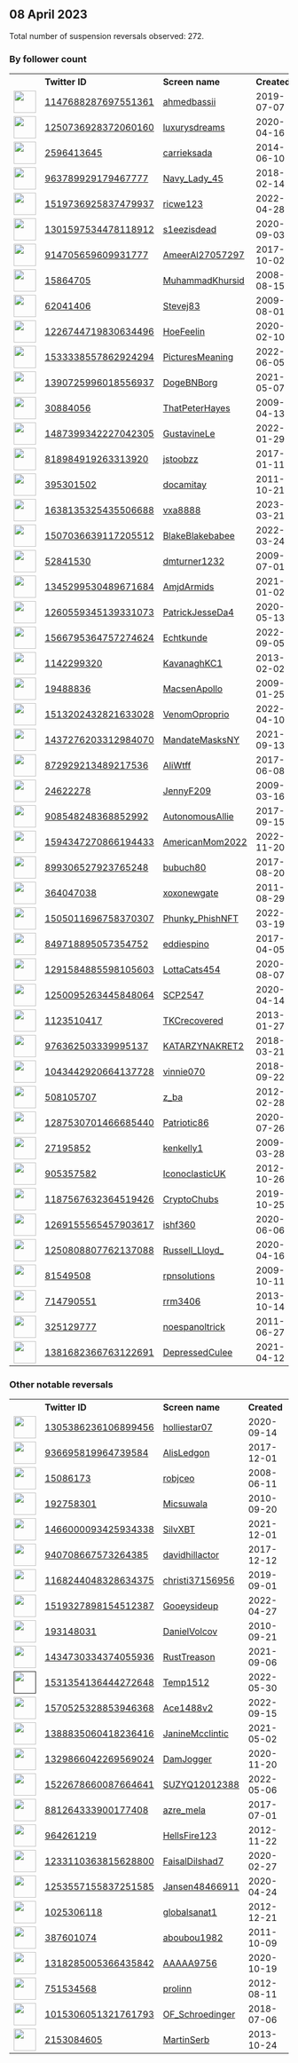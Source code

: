 
## 08 April 2023
Total number of suspension reversals observed: 272.

### By follower count
<table><tr><th></th><th align="left">Twitter ID</th><th align="left">Screen name</th>
<th align="left">Created</th><th align="left">Status</th><th align="left">Suspended</th><th align="left">Followers</th>
<tr><td><a href="https://pbs.twimg.com/profile_images/1649107658568335366/n-bO2HtX_normal.jpg"><img src="https://pbs.twimg.com/profile_images/1649107658568335366/n-bO2HtX_normal.jpg" width="40px" height="40px" align="center"/></a></td><td><a href="https://twitter.com/intent/user?user_id=1147688287697551361">1147688287697551361</a></td><td><a href="https://twitter.com/ahmedbassii">ahmedbassii</a></td><td>2019-07-07</td><td align="center"></td><td></td><td>539917</td></tr>
<tr><td><a href="https://pbs.twimg.com/profile_images/1286631869031706624/0YFiFS_h_normal.jpg"><img src="https://pbs.twimg.com/profile_images/1286631869031706624/0YFiFS_h_normal.jpg" width="40px" height="40px" align="center"/></a></td><td><a href="https://twitter.com/intent/user?user_id=1250736928372060160">1250736928372060160</a></td><td><a href="https://twitter.com/luxurysdreams">luxurysdreams</a></td><td>2020-04-16</td><td align="center"></td><td></td><td>202437</td></tr>
<tr><td><a href="https://pbs.twimg.com/profile_images/1644521418158399490/a5uQA1iL_normal.jpg"><img src="https://pbs.twimg.com/profile_images/1644521418158399490/a5uQA1iL_normal.jpg" width="40px" height="40px" align="center"/></a></td><td><a href="https://twitter.com/intent/user?user_id=2596413645">2596413645</a></td><td><a href="https://twitter.com/carrieksada">carrieksada</a></td><td>2014-06-10</td><td align="center"></td><td></td><td>96447</td></tr>
<tr><td><a href="https://pbs.twimg.com/profile_images/1343038212684603392/t0gaxMxU_normal.jpg"><img src="https://pbs.twimg.com/profile_images/1343038212684603392/t0gaxMxU_normal.jpg" width="40px" height="40px" align="center"/></a></td><td><a href="https://twitter.com/intent/user?user_id=963789929179467777">963789929179467777</a></td><td><a href="https://twitter.com/Navy_Lady_45">Navy_Lady_45</a></td><td>2018-02-14</td><td align="center"></td><td></td><td>46222</td></tr>
<tr><td><a href="https://pbs.twimg.com/profile_images/1519737260253622273/uMkvn0h3_normal.jpg"><img src="https://pbs.twimg.com/profile_images/1519737260253622273/uMkvn0h3_normal.jpg" width="40px" height="40px" align="center"/></a></td><td><a href="https://twitter.com/intent/user?user_id=1519736925837479937">1519736925837479937</a></td><td><a href="https://twitter.com/ricwe123">ricwe123</a></td><td>2022-04-28</td><td align="center"></td><td>2023-04-07</td><td>39619</td></tr>
<tr><td><a href="https://pbs.twimg.com/profile_images/1330280829474496512/Uag8AUyf_normal.jpg"><img src="https://pbs.twimg.com/profile_images/1330280829474496512/Uag8AUyf_normal.jpg" width="40px" height="40px" align="center"/></a></td><td><a href="https://twitter.com/intent/user?user_id=1301597534478118912">1301597534478118912</a></td><td><a href="https://twitter.com/s1eezisdead">s1eezisdead</a></td><td>2020-09-03</td><td align="center"></td><td></td><td>28029</td></tr>
<tr><td><a href="https://pbs.twimg.com/profile_images/1654274987078094848/kMUllLQx_normal.jpg"><img src="https://pbs.twimg.com/profile_images/1654274987078094848/kMUllLQx_normal.jpg" width="40px" height="40px" align="center"/></a></td><td><a href="https://twitter.com/intent/user?user_id=914705659609931777">914705659609931777</a></td><td><a href="https://twitter.com/AmeerAl27057297">AmeerAl27057297</a></td><td>2017-10-02</td><td align="center"></td><td>2022-11-03</td><td>19657</td></tr>
<tr><td><a href="https://pbs.twimg.com/profile_images/1648585438544773120/z7VMwbpi_normal.jpg"><img src="https://pbs.twimg.com/profile_images/1648585438544773120/z7VMwbpi_normal.jpg" width="40px" height="40px" align="center"/></a></td><td><a href="https://twitter.com/intent/user?user_id=15864705">15864705</a></td><td><a href="https://twitter.com/MuhammadKhursid">MuhammadKhursid</a></td><td>2008-08-15</td><td align="center"></td><td></td><td>16208</td></tr>
<tr><td><a href="https://pbs.twimg.com/profile_images/1457579026042679299/4unXBaQe_normal.jpg"><img src="https://pbs.twimg.com/profile_images/1457579026042679299/4unXBaQe_normal.jpg" width="40px" height="40px" align="center"/></a></td><td><a href="https://twitter.com/intent/user?user_id=62041406">62041406</a></td><td><a href="https://twitter.com/Stevej83">Stevej83</a></td><td>2009-08-01</td><td align="center"></td><td>2022-06-27</td><td>12966</td></tr>
<tr><td><a href="https://pbs.twimg.com/profile_images/1619411981802283015/xpLtK9sy_normal.jpg"><img src="https://pbs.twimg.com/profile_images/1619411981802283015/xpLtK9sy_normal.jpg" width="40px" height="40px" align="center"/></a></td><td><a href="https://twitter.com/intent/user?user_id=1226744719830634496">1226744719830634496</a></td><td><a href="https://twitter.com/HoeFeelin">HoeFeelin</a></td><td>2020-02-10</td><td align="center"></td><td>2022-03-17</td><td>12578</td></tr>
<tr><td><a href="https://pbs.twimg.com/profile_images/1547890358935121924/VI6HSPzO_normal.jpg"><img src="https://pbs.twimg.com/profile_images/1547890358935121924/VI6HSPzO_normal.jpg" width="40px" height="40px" align="center"/></a></td><td><a href="https://twitter.com/intent/user?user_id=1533338557862924294">1533338557862924294</a></td><td><a href="https://twitter.com/PicturesMeaning">PicturesMeaning</a></td><td>2022-06-05</td><td align="center"></td><td>2022-07-28</td><td>11558</td></tr>
<tr><td><a href="https://pbs.twimg.com/profile_images/1557008672705871876/9AZ1ZCm0_normal.jpg"><img src="https://pbs.twimg.com/profile_images/1557008672705871876/9AZ1ZCm0_normal.jpg" width="40px" height="40px" align="center"/></a></td><td><a href="https://twitter.com/intent/user?user_id=1390725996018556937">1390725996018556937</a></td><td><a href="https://twitter.com/DogeBNBorg">DogeBNBorg</a></td><td>2021-05-07</td><td align="center"></td><td>2022-09-23</td><td>9220</td></tr>
<tr><td><a href="https://pbs.twimg.com/profile_images/1086322848879308801/NjmTWYTQ_normal.jpg"><img src="https://pbs.twimg.com/profile_images/1086322848879308801/NjmTWYTQ_normal.jpg" width="40px" height="40px" align="center"/></a></td><td><a href="https://twitter.com/intent/user?user_id=30884056">30884056</a></td><td><a href="https://twitter.com/ThatPeterHayes">ThatPeterHayes</a></td><td>2009-04-13</td><td align="center"></td><td></td><td>9177</td></tr>
<tr><td><a href="https://pbs.twimg.com/profile_images/1487883443434397702/dDMJbqCk_normal.jpg"><img src="https://pbs.twimg.com/profile_images/1487883443434397702/dDMJbqCk_normal.jpg" width="40px" height="40px" align="center"/></a></td><td><a href="https://twitter.com/intent/user?user_id=1487399342227042305">1487399342227042305</a></td><td><a href="https://twitter.com/GustavineLe">GustavineLe</a></td><td>2022-01-29</td><td align="center"></td><td>2022-06-12</td><td>8846</td></tr>
<tr><td><a href="https://pbs.twimg.com/profile_images/1299061683529363459/Ie55PYVa_normal.jpg"><img src="https://pbs.twimg.com/profile_images/1299061683529363459/Ie55PYVa_normal.jpg" width="40px" height="40px" align="center"/></a></td><td><a href="https://twitter.com/intent/user?user_id=818984919263313920">818984919263313920</a></td><td><a href="https://twitter.com/jstoobzz">jstoobzz</a></td><td>2017-01-11</td><td align="center"></td><td></td><td>7338</td></tr>
<tr><td><a href="https://pbs.twimg.com/profile_images/1655938888135852032/cM6isZs1_normal.jpg"><img src="https://pbs.twimg.com/profile_images/1655938888135852032/cM6isZs1_normal.jpg" width="40px" height="40px" align="center"/></a></td><td><a href="https://twitter.com/intent/user?user_id=395301502">395301502</a></td><td><a href="https://twitter.com/docamitay">docamitay</a></td><td>2011-10-21</td><td align="center"></td><td></td><td>6368</td></tr>
<tr><td><a href="https://pbs.twimg.com/profile_images/1644786903701389313/hRFBR_Ro_normal.jpg"><img src="https://pbs.twimg.com/profile_images/1644786903701389313/hRFBR_Ro_normal.jpg" width="40px" height="40px" align="center"/></a></td><td><a href="https://twitter.com/intent/user?user_id=1638135325435506688">1638135325435506688</a></td><td><a href="https://twitter.com/vxa8888">vxa8888</a></td><td>2023-03-21</td><td align="center"></td><td>2023-03-29</td><td>6328</td></tr>
<tr><td><a href="https://pbs.twimg.com/profile_images/1647609315157766146/hBEOT1VO_normal.jpg"><img src="https://pbs.twimg.com/profile_images/1647609315157766146/hBEOT1VO_normal.jpg" width="40px" height="40px" align="center"/></a></td><td><a href="https://twitter.com/intent/user?user_id=1507036639117205512">1507036639117205512</a></td><td><a href="https://twitter.com/BlakeBlakebabee">BlakeBlakebabee</a></td><td>2022-03-24</td><td align="center"></td><td>2022-12-06</td><td>5792</td></tr>
<tr><td><a href="https://pbs.twimg.com/profile_images/1655394857915916291/uDi9AD4I_normal.jpg"><img src="https://pbs.twimg.com/profile_images/1655394857915916291/uDi9AD4I_normal.jpg" width="40px" height="40px" align="center"/></a></td><td><a href="https://twitter.com/intent/user?user_id=52841530">52841530</a></td><td><a href="https://twitter.com/dmturner1232">dmturner1232</a></td><td>2009-07-01</td><td align="center"></td><td></td><td>5464</td></tr>
<tr><td><a href="https://pbs.twimg.com/profile_images/1655853336531173379/ldtvPhqe_normal.jpg"><img src="https://pbs.twimg.com/profile_images/1655853336531173379/ldtvPhqe_normal.jpg" width="40px" height="40px" align="center"/></a></td><td><a href="https://twitter.com/intent/user?user_id=1345299530489671684">1345299530489671684</a></td><td><a href="https://twitter.com/AmjdArmids">AmjdArmids</a></td><td>2021-01-02</td><td align="center"></td><td>2023-03-22</td><td>5431</td></tr>
<tr><td><a href="https://pbs.twimg.com/profile_images/1260559660769132544/hQGF6GDW_normal.jpg"><img src="https://pbs.twimg.com/profile_images/1260559660769132544/hQGF6GDW_normal.jpg" width="40px" height="40px" align="center"/></a></td><td><a href="https://twitter.com/intent/user?user_id=1260559345139331073">1260559345139331073</a></td><td><a href="https://twitter.com/PatrickJesseDa4">PatrickJesseDa4</a></td><td>2020-05-13</td><td align="center"></td><td>2023-03-29</td><td>5388</td></tr>
<tr><td><a href="https://pbs.twimg.com/profile_images/1567017971167510530/de804D6P_normal.jpg"><img src="https://pbs.twimg.com/profile_images/1567017971167510530/de804D6P_normal.jpg" width="40px" height="40px" align="center"/></a></td><td><a href="https://twitter.com/intent/user?user_id=1566795364757274624">1566795364757274624</a></td><td><a href="https://twitter.com/Echtkunde">Echtkunde</a></td><td>2022-09-05</td><td align="center"></td><td>2023-03-30</td><td>4958</td></tr>
<tr><td><a href="https://pbs.twimg.com/profile_images/1376237528370536450/zXoDgE7F_normal.jpg"><img src="https://pbs.twimg.com/profile_images/1376237528370536450/zXoDgE7F_normal.jpg" width="40px" height="40px" align="center"/></a></td><td><a href="https://twitter.com/intent/user?user_id=1142299320">1142299320</a></td><td><a href="https://twitter.com/KavanaghKC1">KavanaghKC1</a></td><td>2013-02-02</td><td align="center"></td><td>2023-03-24</td><td>4750</td></tr>
<tr><td><a href="https://pbs.twimg.com/profile_images/1604673913761705984/0uPHW0oK_normal.jpg"><img src="https://pbs.twimg.com/profile_images/1604673913761705984/0uPHW0oK_normal.jpg" width="40px" height="40px" align="center"/></a></td><td><a href="https://twitter.com/intent/user?user_id=19488836">19488836</a></td><td><a href="https://twitter.com/MacsenApollo">MacsenApollo</a></td><td>2009-01-25</td><td align="center"></td><td>2023-01-27</td><td>4581</td></tr>
<tr><td><a href="https://pbs.twimg.com/profile_images/1645255722760798210/durEJJvO_normal.jpg"><img src="https://pbs.twimg.com/profile_images/1645255722760798210/durEJJvO_normal.jpg" width="40px" height="40px" align="center"/></a></td><td><a href="https://twitter.com/intent/user?user_id=1513202432821633028">1513202432821633028</a></td><td><a href="https://twitter.com/VenomOproprio">VenomOproprio</a></td><td>2022-04-10</td><td align="center"></td><td>2022-10-08</td><td>4125</td></tr>
<tr><td><a href="https://pbs.twimg.com/profile_images/1443382149764239361/sNcwii16_normal.jpg"><img src="https://pbs.twimg.com/profile_images/1443382149764239361/sNcwii16_normal.jpg" width="40px" height="40px" align="center"/></a></td><td><a href="https://twitter.com/intent/user?user_id=1437276203312984070">1437276203312984070</a></td><td><a href="https://twitter.com/MandateMasksNY">MandateMasksNY</a></td><td>2021-09-13</td><td align="center"></td><td>2023-02-16</td><td>4007</td></tr>
<tr><td><a href="https://pbs.twimg.com/profile_images/1648627092106379266/SqLT-Cof_normal.jpg"><img src="https://pbs.twimg.com/profile_images/1648627092106379266/SqLT-Cof_normal.jpg" width="40px" height="40px" align="center"/></a></td><td><a href="https://twitter.com/intent/user?user_id=872929213489217536">872929213489217536</a></td><td><a href="https://twitter.com/AliWtff">AliWtff</a></td><td>2017-06-08</td><td align="center">🚫</td><td></td><td>3878</td></tr>
<tr><td><a href="https://pbs.twimg.com/profile_images/1643799852726337543/UVPN9GY3_normal.jpg"><img src="https://pbs.twimg.com/profile_images/1643799852726337543/UVPN9GY3_normal.jpg" width="40px" height="40px" align="center"/></a></td><td><a href="https://twitter.com/intent/user?user_id=24622278">24622278</a></td><td><a href="https://twitter.com/JennyF209">JennyF209</a></td><td>2009-03-16</td><td align="center"></td><td>2022-06-05</td><td>3792</td></tr>
<tr><td><a href="https://pbs.twimg.com/profile_images/1477866177263190016/wa53XjLA_normal.jpg"><img src="https://pbs.twimg.com/profile_images/1477866177263190016/wa53XjLA_normal.jpg" width="40px" height="40px" align="center"/></a></td><td><a href="https://twitter.com/intent/user?user_id=908548248368852992">908548248368852992</a></td><td><a href="https://twitter.com/AutonomousAllie">AutonomousAllie</a></td><td>2017-09-15</td><td align="center"></td><td>2022-12-14</td><td>3680</td></tr>
<tr><td><a href="https://pbs.twimg.com/profile_images/1594359841375526913/H6cMsxYx_normal.jpg"><img src="https://pbs.twimg.com/profile_images/1594359841375526913/H6cMsxYx_normal.jpg" width="40px" height="40px" align="center"/></a></td><td><a href="https://twitter.com/intent/user?user_id=1594347270866194433">1594347270866194433</a></td><td><a href="https://twitter.com/AmericanMom2022">AmericanMom2022</a></td><td>2022-11-20</td><td align="center"></td><td>2023-01-17</td><td>3029</td></tr>
<tr><td><a href="https://pbs.twimg.com/profile_images/1546191020798492678/0HcHRi3p_normal.jpg"><img src="https://pbs.twimg.com/profile_images/1546191020798492678/0HcHRi3p_normal.jpg" width="40px" height="40px" align="center"/></a></td><td><a href="https://twitter.com/intent/user?user_id=899306527923765248">899306527923765248</a></td><td><a href="https://twitter.com/bubuch80">bubuch80</a></td><td>2017-08-20</td><td align="center"></td><td>2022-12-14</td><td>2900</td></tr>
<tr><td><a href="https://pbs.twimg.com/profile_images/1643415891454087168/jxpAtc7k_normal.jpg"><img src="https://pbs.twimg.com/profile_images/1643415891454087168/jxpAtc7k_normal.jpg" width="40px" height="40px" align="center"/></a></td><td><a href="https://twitter.com/intent/user?user_id=364047038">364047038</a></td><td><a href="https://twitter.com/xoxonewgate">xoxonewgate</a></td><td>2011-08-29</td><td align="center"></td><td>2023-03-28</td><td>2732</td></tr>
<tr><td><a href="https://pbs.twimg.com/profile_images/1649279894671572992/OcMnxUfr_normal.png"><img src="https://pbs.twimg.com/profile_images/1649279894671572992/OcMnxUfr_normal.png" width="40px" height="40px" align="center"/></a></td><td><a href="https://twitter.com/intent/user?user_id=1505011696758370307">1505011696758370307</a></td><td><a href="https://twitter.com/Phunky_PhishNFT">Phunky_PhishNFT</a></td><td>2022-03-19</td><td align="center"></td><td>2023-01-13</td><td>2668</td></tr>
<tr><td><a href="https://pbs.twimg.com/profile_images/1613733893089140737/prBMppxj_normal.png"><img src="https://pbs.twimg.com/profile_images/1613733893089140737/prBMppxj_normal.png" width="40px" height="40px" align="center"/></a></td><td><a href="https://twitter.com/intent/user?user_id=849718895057354752">849718895057354752</a></td><td><a href="https://twitter.com/eddiespino">eddiespino</a></td><td>2017-04-05</td><td align="center"></td><td>2023-03-01</td><td>2641</td></tr>
<tr><td><a href="https://pbs.twimg.com/profile_images/1292575913004208130/3GzMzrW1_normal.jpg"><img src="https://pbs.twimg.com/profile_images/1292575913004208130/3GzMzrW1_normal.jpg" width="40px" height="40px" align="center"/></a></td><td><a href="https://twitter.com/intent/user?user_id=1291584885598105603">1291584885598105603</a></td><td><a href="https://twitter.com/LottaCats454">LottaCats454</a></td><td>2020-08-07</td><td align="center"></td><td>2022-07-28</td><td>2416</td></tr>
<tr><td><a href="https://pbs.twimg.com/profile_images/1644843589187383299/pFYgSzP7_normal.jpg"><img src="https://pbs.twimg.com/profile_images/1644843589187383299/pFYgSzP7_normal.jpg" width="40px" height="40px" align="center"/></a></td><td><a href="https://twitter.com/intent/user?user_id=1250095263445848064">1250095263445848064</a></td><td><a href="https://twitter.com/SCP2547">SCP2547</a></td><td>2020-04-14</td><td align="center"></td><td>2022-08-31</td><td>2201</td></tr>
<tr><td><a href="https://pbs.twimg.com/profile_images/1648932224601935872/Ypqxfe48_normal.jpg"><img src="https://pbs.twimg.com/profile_images/1648932224601935872/Ypqxfe48_normal.jpg" width="40px" height="40px" align="center"/></a></td><td><a href="https://twitter.com/intent/user?user_id=1123510417">1123510417</a></td><td><a href="https://twitter.com/TKCrecovered">TKCrecovered</a></td><td>2013-01-27</td><td align="center"></td><td></td><td>2156</td></tr>
<tr><td><a href="https://pbs.twimg.com/profile_images/1148638269229457409/Vm7d_Hl6_normal.jpg"><img src="https://pbs.twimg.com/profile_images/1148638269229457409/Vm7d_Hl6_normal.jpg" width="40px" height="40px" align="center"/></a></td><td><a href="https://twitter.com/intent/user?user_id=976362503339995137">976362503339995137</a></td><td><a href="https://twitter.com/KATARZYNAKRET2">KATARZYNAKRET2</a></td><td>2018-03-21</td><td align="center"></td><td>2022-10-11</td><td>2091</td></tr>
<tr><td><a href="https://pbs.twimg.com/profile_images/1624560472857927680/jHCEukjT_normal.jpg"><img src="https://pbs.twimg.com/profile_images/1624560472857927680/jHCEukjT_normal.jpg" width="40px" height="40px" align="center"/></a></td><td><a href="https://twitter.com/intent/user?user_id=1043442920664137728">1043442920664137728</a></td><td><a href="https://twitter.com/vinnie070">vinnie070</a></td><td>2018-09-22</td><td align="center"></td><td>2023-02-19</td><td>2064</td></tr>
<tr><td><a href="https://pbs.twimg.com/profile_images/1480274358874562568/Xfki1lXO_normal.jpg"><img src="https://pbs.twimg.com/profile_images/1480274358874562568/Xfki1lXO_normal.jpg" width="40px" height="40px" align="center"/></a></td><td><a href="https://twitter.com/intent/user?user_id=508105707">508105707</a></td><td><a href="https://twitter.com/z_ba">z_ba</a></td><td>2012-02-28</td><td align="center"></td><td>2022-08-18</td><td>2048</td></tr>
<tr><td><a href="https://pbs.twimg.com/profile_images/1297599758471585792/eXR4q2k7_normal.jpg"><img src="https://pbs.twimg.com/profile_images/1297599758471585792/eXR4q2k7_normal.jpg" width="40px" height="40px" align="center"/></a></td><td><a href="https://twitter.com/intent/user?user_id=1287530701466685440">1287530701466685440</a></td><td><a href="https://twitter.com/Patriotic86">Patriotic86</a></td><td>2020-07-26</td><td align="center"></td><td></td><td>2008</td></tr>
<tr><td><a href="https://pbs.twimg.com/profile_images/1302964274747367424/LzQC0IP0_normal.jpg"><img src="https://pbs.twimg.com/profile_images/1302964274747367424/LzQC0IP0_normal.jpg" width="40px" height="40px" align="center"/></a></td><td><a href="https://twitter.com/intent/user?user_id=27195852">27195852</a></td><td><a href="https://twitter.com/kenkelly1">kenkelly1</a></td><td>2009-03-28</td><td align="center"></td><td>2023-03-27</td><td>1984</td></tr>
<tr><td><a href="https://pbs.twimg.com/profile_images/1645106767397830657/BPZSvQZ3_normal.jpg"><img src="https://pbs.twimg.com/profile_images/1645106767397830657/BPZSvQZ3_normal.jpg" width="40px" height="40px" align="center"/></a></td><td><a href="https://twitter.com/intent/user?user_id=905357582">905357582</a></td><td><a href="https://twitter.com/IconoclasticUK">IconoclasticUK</a></td><td>2012-10-26</td><td align="center"></td><td></td><td>1869</td></tr>
<tr><td><a href="https://pbs.twimg.com/profile_images/1587608683420307459/cIi_FFdl_normal.jpg"><img src="https://pbs.twimg.com/profile_images/1587608683420307459/cIi_FFdl_normal.jpg" width="40px" height="40px" align="center"/></a></td><td><a href="https://twitter.com/intent/user?user_id=1187567632364519426">1187567632364519426</a></td><td><a href="https://twitter.com/CryptoChubs">CryptoChubs</a></td><td>2019-10-25</td><td align="center"></td><td>2023-03-12</td><td>1689</td></tr>
<tr><td><a href="https://pbs.twimg.com/profile_images/1347952725380657152/9Utls8EU_normal.jpg"><img src="https://pbs.twimg.com/profile_images/1347952725380657152/9Utls8EU_normal.jpg" width="40px" height="40px" align="center"/></a></td><td><a href="https://twitter.com/intent/user?user_id=1269155565457903617">1269155565457903617</a></td><td><a href="https://twitter.com/ishf360">ishf360</a></td><td>2020-06-06</td><td align="center"></td><td></td><td>1616</td></tr>
<tr><td><a href="https://pbs.twimg.com/profile_images/1461709045002342400/09RQ3kOM_normal.jpg"><img src="https://pbs.twimg.com/profile_images/1461709045002342400/09RQ3kOM_normal.jpg" width="40px" height="40px" align="center"/></a></td><td><a href="https://twitter.com/intent/user?user_id=1250808807762137088">1250808807762137088</a></td><td><a href="https://twitter.com/Russell_Lloyd_">Russell_Lloyd_</a></td><td>2020-04-16</td><td align="center"></td><td>2023-01-07</td><td>1604</td></tr>
<tr><td><a href="https://pbs.twimg.com/profile_images/981408774996021248/1Abf5z8x_normal.jpg"><img src="https://pbs.twimg.com/profile_images/981408774996021248/1Abf5z8x_normal.jpg" width="40px" height="40px" align="center"/></a></td><td><a href="https://twitter.com/intent/user?user_id=81549508">81549508</a></td><td><a href="https://twitter.com/rpnsolutions">rpnsolutions</a></td><td>2009-10-11</td><td align="center"></td><td>2022-12-30</td><td>1594</td></tr>
<tr><td><a href="https://pbs.twimg.com/profile_images/1649064166437576712/TqZW6445_normal.jpg"><img src="https://pbs.twimg.com/profile_images/1649064166437576712/TqZW6445_normal.jpg" width="40px" height="40px" align="center"/></a></td><td><a href="https://twitter.com/intent/user?user_id=714790551">714790551</a></td><td><a href="https://twitter.com/rrm3406">rrm3406</a></td><td>2013-10-14</td><td align="center"></td><td></td><td>1591</td></tr>
<tr><td><a href="https://pbs.twimg.com/profile_images/1507000746767704070/YwR4IspG_normal.jpg"><img src="https://pbs.twimg.com/profile_images/1507000746767704070/YwR4IspG_normal.jpg" width="40px" height="40px" align="center"/></a></td><td><a href="https://twitter.com/intent/user?user_id=325129777">325129777</a></td><td><a href="https://twitter.com/noespanoltrick">noespanoltrick</a></td><td>2011-06-27</td><td align="center"></td><td>2022-10-25</td><td>1581</td></tr>
<tr><td><a href="https://pbs.twimg.com/profile_images/1653506026774188033/peG_X1g__normal.jpg"><img src="https://pbs.twimg.com/profile_images/1653506026774188033/peG_X1g__normal.jpg" width="40px" height="40px" align="center"/></a></td><td><a href="https://twitter.com/intent/user?user_id=1381682366763122691">1381682366763122691</a></td><td><a href="https://twitter.com/DepressedCulee">DepressedCulee</a></td><td>2021-04-12</td><td align="center"></td><td></td><td>1497</td></tr>
</table>

### Other notable reversals
<table><tr><th></th><th align="left">Twitter ID</th><th align="left">Screen name</th>
<th align="left">Created</th><th align="left">Status</th><th align="left">Suspended</th><th align="left">Followers</th>
<tr><td><a href="https://pbs.twimg.com/profile_images/1655725556326088710/QqpeoF8x_normal.jpg"><img src="https://pbs.twimg.com/profile_images/1655725556326088710/QqpeoF8x_normal.jpg" width="40px" height="40px" align="center"/></a></td><td><a href="https://twitter.com/intent/user?user_id=1305386236106899456">1305386236106899456</a></td><td><a href="https://twitter.com/holliestar07">holliestar07</a></td><td>2020-09-14</td><td align="center"></td><td>2022-04-05</td><td>1415</td></tr>
<tr><td><a href="https://pbs.twimg.com/profile_images/1281804902470213633/pov4i_VL_normal.jpg"><img src="https://pbs.twimg.com/profile_images/1281804902470213633/pov4i_VL_normal.jpg" width="40px" height="40px" align="center"/></a></td><td><a href="https://twitter.com/intent/user?user_id=936695819964739584">936695819964739584</a></td><td><a href="https://twitter.com/AlisLedgon">AlisLedgon</a></td><td>2017-12-01</td><td align="center"></td><td>2022-12-12</td><td>1487</td></tr>
<tr><td><a href="https://pbs.twimg.com/profile_images/1228428656550260736/SMIFBNCW_normal.jpg"><img src="https://pbs.twimg.com/profile_images/1228428656550260736/SMIFBNCW_normal.jpg" width="40px" height="40px" align="center"/></a></td><td><a href="https://twitter.com/intent/user?user_id=15086173">15086173</a></td><td><a href="https://twitter.com/robjceo">robjceo</a></td><td>2008-06-11</td><td align="center"></td><td>2022-12-30</td><td>469</td></tr>
<tr><td><a href="https://pbs.twimg.com/profile_images/2769604108/5ef729faee1be6bad58090838b5537b6_normal.jpeg"><img src="https://pbs.twimg.com/profile_images/2769604108/5ef729faee1be6bad58090838b5537b6_normal.jpeg" width="40px" height="40px" align="center"/></a></td><td><a href="https://twitter.com/intent/user?user_id=192758301">192758301</a></td><td><a href="https://twitter.com/Micsuwala">Micsuwala</a></td><td>2010-09-20</td><td align="center">🔒</td><td>2023-03-22</td><td>38</td></tr>
<tr><td><a href="https://pbs.twimg.com/profile_images/1642248942648799232/yT1Yo7fe_normal.jpg"><img src="https://pbs.twimg.com/profile_images/1642248942648799232/yT1Yo7fe_normal.jpg" width="40px" height="40px" align="center"/></a></td><td><a href="https://twitter.com/intent/user?user_id=1466000093425934338">1466000093425934338</a></td><td><a href="https://twitter.com/SilvXBT">SilvXBT</a></td><td>2021-12-01</td><td align="center"></td><td>2023-03-30</td><td>698</td></tr>
<tr><td><a href="https://pbs.twimg.com/profile_images/940716943056650241/sdZIX4vn_normal.jpg"><img src="https://pbs.twimg.com/profile_images/940716943056650241/sdZIX4vn_normal.jpg" width="40px" height="40px" align="center"/></a></td><td><a href="https://twitter.com/intent/user?user_id=940708667573264385">940708667573264385</a></td><td><a href="https://twitter.com/davidhillactor">davidhillactor</a></td><td>2017-12-12</td><td align="center"></td><td>2023-01-11</td><td>124</td></tr>
<tr><td><a href="https://pbs.twimg.com/profile_images/1631400837472714759/uaKQgitv_normal.jpg"><img src="https://pbs.twimg.com/profile_images/1631400837472714759/uaKQgitv_normal.jpg" width="40px" height="40px" align="center"/></a></td><td><a href="https://twitter.com/intent/user?user_id=1168244048328634375">1168244048328634375</a></td><td><a href="https://twitter.com/christi37156956">christi37156956</a></td><td>2019-09-01</td><td align="center"></td><td>2023-03-26</td><td>121</td></tr>
<tr><td><a href="https://pbs.twimg.com/profile_images/1519328029801123846/fpdVPsvV_normal.jpg"><img src="https://pbs.twimg.com/profile_images/1519328029801123846/fpdVPsvV_normal.jpg" width="40px" height="40px" align="center"/></a></td><td><a href="https://twitter.com/intent/user?user_id=1519327898154512387">1519327898154512387</a></td><td><a href="https://twitter.com/Gooeysideup">Gooeysideup</a></td><td>2022-04-27</td><td align="center"></td><td>2022-12-17</td><td>107</td></tr>
<tr><td><a href="https://pbs.twimg.com/profile_images/1641103875171049474/Z_rPLBjB_normal.jpg"><img src="https://pbs.twimg.com/profile_images/1641103875171049474/Z_rPLBjB_normal.jpg" width="40px" height="40px" align="center"/></a></td><td><a href="https://twitter.com/intent/user?user_id=193148031">193148031</a></td><td><a href="https://twitter.com/DanielVolcov">DanielVolcov</a></td><td>2010-09-21</td><td align="center"></td><td>2023-03-31</td><td>60</td></tr>
<tr><td><a href="https://pbs.twimg.com/profile_images/1590452103700529157/4oD5rioV_normal.png"><img src="https://pbs.twimg.com/profile_images/1590452103700529157/4oD5rioV_normal.png" width="40px" height="40px" align="center"/></a></td><td><a href="https://twitter.com/intent/user?user_id=1434730334374055936">1434730334374055936</a></td><td><a href="https://twitter.com/RustTreason">RustTreason</a></td><td>2021-09-06</td><td align="center"></td><td>2022-12-07</td><td>375</td></tr>
<tr><td><a href=""><img src="" width="40px" height="40px" align="center"/></a></td><td><a href="https://twitter.com/intent/user?user_id=1531354136444272648">1531354136444272648</a></td><td><a href="https://twitter.com/Temp1512">Temp1512</a></td><td>2022-05-30</td><td align="center"></td><td>2022-11-27</td><td>404</td></tr>
<tr><td><a href="https://pbs.twimg.com/profile_images/1649146909452562432/Q9iElhUI_normal.jpg"><img src="https://pbs.twimg.com/profile_images/1649146909452562432/Q9iElhUI_normal.jpg" width="40px" height="40px" align="center"/></a></td><td><a href="https://twitter.com/intent/user?user_id=1570525328853946368">1570525328853946368</a></td><td><a href="https://twitter.com/Ace1488v2">Ace1488v2</a></td><td>2022-09-15</td><td align="center">👋</td><td>2022-11-09</td><td>123</td></tr>
<tr><td><a href="https://pbs.twimg.com/profile_images/1438570363739426820/rGWal-Ji_normal.jpg"><img src="https://pbs.twimg.com/profile_images/1438570363739426820/rGWal-Ji_normal.jpg" width="40px" height="40px" align="center"/></a></td><td><a href="https://twitter.com/intent/user?user_id=1388835060418236416">1388835060418236416</a></td><td><a href="https://twitter.com/JanineMcclintic">JanineMcclintic</a></td><td>2021-05-02</td><td align="center"></td><td>2023-03-26</td><td>8</td></tr>
<tr><td><a href="https://pbs.twimg.com/profile_images/1645807681540861957/rR9p6ir8_normal.jpg"><img src="https://pbs.twimg.com/profile_images/1645807681540861957/rR9p6ir8_normal.jpg" width="40px" height="40px" align="center"/></a></td><td><a href="https://twitter.com/intent/user?user_id=1329866042269569024">1329866042269569024</a></td><td><a href="https://twitter.com/DamJogger">DamJogger</a></td><td>2020-11-20</td><td align="center"></td><td>2023-01-06</td><td>31</td></tr>
<tr><td><a href="https://pbs.twimg.com/profile_images/1522678878015299591/q7feh7im_normal.png"><img src="https://pbs.twimg.com/profile_images/1522678878015299591/q7feh7im_normal.png" width="40px" height="40px" align="center"/></a></td><td><a href="https://twitter.com/intent/user?user_id=1522678660087664641">1522678660087664641</a></td><td><a href="https://twitter.com/SUZYQ12012388">SUZYQ12012388</a></td><td>2022-05-06</td><td align="center"></td><td>2023-03-30</td><td>551</td></tr>
<tr><td><a href="https://pbs.twimg.com/profile_images/1645469600962977792/bX8Qu55q_normal.jpg"><img src="https://pbs.twimg.com/profile_images/1645469600962977792/bX8Qu55q_normal.jpg" width="40px" height="40px" align="center"/></a></td><td><a href="https://twitter.com/intent/user?user_id=881264333900177408">881264333900177408</a></td><td><a href="https://twitter.com/azre_mela">azre_mela</a></td><td>2017-07-01</td><td align="center"></td><td>2023-03-26</td><td>19</td></tr>
<tr><td><a href="https://pbs.twimg.com/profile_images/1512268543072645122/G5WFJHyB_normal.jpg"><img src="https://pbs.twimg.com/profile_images/1512268543072645122/G5WFJHyB_normal.jpg" width="40px" height="40px" align="center"/></a></td><td><a href="https://twitter.com/intent/user?user_id=964261219">964261219</a></td><td><a href="https://twitter.com/HellsFire123">HellsFire123</a></td><td>2012-11-22</td><td align="center"></td><td>2022-10-30</td><td>1105</td></tr>
<tr><td><a href="https://pbs.twimg.com/profile_images/1563112828130979841/bPw0f4SG_normal.jpg"><img src="https://pbs.twimg.com/profile_images/1563112828130979841/bPw0f4SG_normal.jpg" width="40px" height="40px" align="center"/></a></td><td><a href="https://twitter.com/intent/user?user_id=1233110363815628800">1233110363815628800</a></td><td><a href="https://twitter.com/FaisalDilshad7">FaisalDilshad7</a></td><td>2020-02-27</td><td align="center"></td><td>2023-03-27</td><td>45</td></tr>
<tr><td><a href="https://pbs.twimg.com/profile_images/1603392320967442434/ke3YwU-f_normal.jpg"><img src="https://pbs.twimg.com/profile_images/1603392320967442434/ke3YwU-f_normal.jpg" width="40px" height="40px" align="center"/></a></td><td><a href="https://twitter.com/intent/user?user_id=1253557155837251585">1253557155837251585</a></td><td><a href="https://twitter.com/Jansen48466911">Jansen48466911</a></td><td>2020-04-24</td><td align="center">🔒</td><td>2023-04-06</td><td>117</td></tr>
<tr><td><a href="https://pbs.twimg.com/profile_images/1653904316908859392/5ulUySkl_normal.jpg"><img src="https://pbs.twimg.com/profile_images/1653904316908859392/5ulUySkl_normal.jpg" width="40px" height="40px" align="center"/></a></td><td><a href="https://twitter.com/intent/user?user_id=1025306118">1025306118</a></td><td><a href="https://twitter.com/globalsanat1">globalsanat1</a></td><td>2012-12-21</td><td align="center"></td><td>2023-03-09</td><td>44</td></tr>
<tr><td><a href="https://pbs.twimg.com/profile_images/1240010694923300871/M6codyuB_normal.jpg"><img src="https://pbs.twimg.com/profile_images/1240010694923300871/M6codyuB_normal.jpg" width="40px" height="40px" align="center"/></a></td><td><a href="https://twitter.com/intent/user?user_id=387601074">387601074</a></td><td><a href="https://twitter.com/aboubou1982">aboubou1982</a></td><td>2011-10-09</td><td align="center"></td><td>2023-02-09</td><td>518</td></tr>
<tr><td><a href="https://pbs.twimg.com/profile_images/1604548626944069640/45FNQdwx_normal.jpg"><img src="https://pbs.twimg.com/profile_images/1604548626944069640/45FNQdwx_normal.jpg" width="40px" height="40px" align="center"/></a></td><td><a href="https://twitter.com/intent/user?user_id=1318285005366435842">1318285005366435842</a></td><td><a href="https://twitter.com/AAAAA9756">AAAAA9756</a></td><td>2020-10-19</td><td align="center"></td><td>2023-03-08</td><td>210</td></tr>
<tr><td><a href="https://pbs.twimg.com/profile_images/1645403524644360192/5K5t19eg_normal.jpg"><img src="https://pbs.twimg.com/profile_images/1645403524644360192/5K5t19eg_normal.jpg" width="40px" height="40px" align="center"/></a></td><td><a href="https://twitter.com/intent/user?user_id=751534568">751534568</a></td><td><a href="https://twitter.com/prolinn">prolinn</a></td><td>2012-08-11</td><td align="center"></td><td>2023-03-07</td><td>230</td></tr>
<tr><td><a href="https://pbs.twimg.com/profile_images/1532417485554737153/R96WP5Av_normal.jpg"><img src="https://pbs.twimg.com/profile_images/1532417485554737153/R96WP5Av_normal.jpg" width="40px" height="40px" align="center"/></a></td><td><a href="https://twitter.com/intent/user?user_id=1015306051321761793">1015306051321761793</a></td><td><a href="https://twitter.com/OF_Schroedinger">OF_Schroedinger</a></td><td>2018-07-06</td><td align="center"></td><td>2023-03-29</td><td>360</td></tr>
<tr><td><a href="https://pbs.twimg.com/profile_images/1646939343657771008/FIXg8kqw_normal.jpg"><img src="https://pbs.twimg.com/profile_images/1646939343657771008/FIXg8kqw_normal.jpg" width="40px" height="40px" align="center"/></a></td><td><a href="https://twitter.com/intent/user?user_id=2153084605">2153084605</a></td><td><a href="https://twitter.com/MartinSerb">MartinSerb</a></td><td>2013-10-24</td><td align="center"></td><td>2023-03-30</td><td>1</td></tr>
</table>
